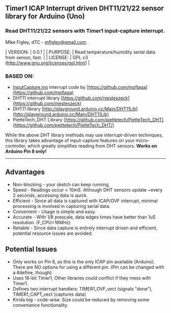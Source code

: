 ## Timer1 ICAP Interrupt driven DHT11/21/22 sensor library for Arduino (Uno)

### Read DHT11/21/22 sensors with Timer1 input-capture interrupt.

Mike Figley, dTC - mfigley@gmail.com

| VERSION: | 0.0.1
|
| PURPOSE: | Read temperature/humidity serial data from sensor, fast. |
| LICENSE: | GPL v3 (http://www.gnu.org/licenses/gpl.html) |

### BASED ON:

*   [InputCapture.ino](https://gist.github.com/mpflaga/4404996) interrupt code by [https://github.com/mpflaga](https://github.com/mpflaga)
*   DHT11 interrupt library [https://github.com/niesteszeck](https://github.com/niesteszeck)
*   DHT11 library [http://playground.arduino.cc/Main/DHT11Lib](http://playground.arduino.cc/Main/DHT11Lib)
*   PietteTech_DHT Library [https://github.com/piettetech/PietteTech_DHT](https://github.com/piettetech/PietteTech_DHT/)

While the above DHT library methods may use interrupt-driven techniques, this library takes advantage of input-capture features on your micro-controller, which greatly simplifies reading from DHT sensors. **Works on Arduino Pin 8 only!**

* * *

## Advantages

*   Non-blocking - your sketch can keep running.
*   Speed - Readings occur < 10mS. Although DHT sensors update ~every 2 seconds, accessing data is quick.
*   Efficient - Since all data is captured with ICAP/OVF interrupt, minimal processing is involved in capturing serial data.
*   Convenient - Usage is simple and easy.
*   Accurate - With 1/8 prescale, data edges times have better than 1uS resolution. (F_CPU=16MHz)
*   Reliable - Since data capture is entirely interrupt driven and efficient, potential resource issues are avoided.

## Potential Issues

*   Only works on Pin 8, as this is the only ICAP pin available (Arduino). There are NO options for using a different pin. (Pin can be changed with a #define, though)
*   Uses 16-bit Timer1, Other libraries could conflict if they mess with Timer1.
*   Defines two interrupt handlers: TIMER1_OVF_vect (signals "done"), TIMER1_CAPT_vect (captures data)
*   Kinda big - code-wise. Size could be reduced by removing some convenience functionality.
